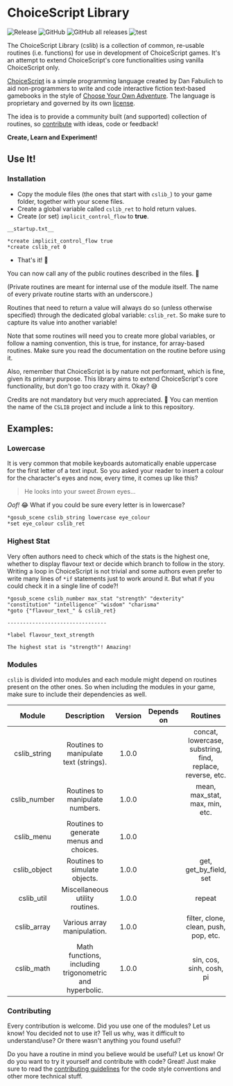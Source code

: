 <h1>ChoiceScript Library</h1>

![Release](https://img.shields.io/github/v/release/choicescriptIDE/cslib?include_prereleases&style=for-the-badge) ![GitHub](https://img.shields.io/github/license/ChoicescriptIDE/cslib?style=for-the-badge) ![GitHub all releases](https://img.shields.io/github/downloads/ChoicescriptIDE/cslib/total?style=for-the-badge)
![test](https://img.shields.io/github/workflow/status/choicescriptide/cslib/test?label=tests&style=for-the-badge)

The ChoiceScript Library (cslib) is a collection of common, re-usable routines (i.e. functions) for use in development of ChoiceScript games. It's an attempt to extend ChoiceScript's core functionalities using vanilla ChoiceScript only.

[ChoiceScript](https://github.com/dfabulich/choicescript) is a simple programming language created by Dan Fabulich to aid non-programmers to write and code interactive fiction text-based gamebooks in the style of [Choose Your Own Adventure](https://en.wikipedia.org/wiki/Choose_Your_Own_Adventure). The language is proprietary and governed by its own [license](https://github.com/dfabulich/choicescript/blob/master/LICENSE.txt).

The idea is to provide a community built (and supported) collection of routines, so [contribute](#-contributing) with ideas, code or feedback!

**Create, Learn and Experiment!**

## Use It!

### Installation
- Copy the module files (the ones that start with `cslib_`) to your game folder, together with your scene files.
- Create a global variable called `cslib_ret` to hold return values.
- Create (or set) `implicit_control_flow` to **true**.

```choicescript
__startup.txt__

*create implicit_control_flow true
*create cslib_ret 0
```

- That's it! :partying_face:

You can now call any of the public routines described in the files. :muscle:

(Private routines are meant for internal use of the module itself. The name of every private routine starts with an underscore.)

Routines that need to return a value will always do so (unless otherwise specified) through the dedicated global variable: `cslib_ret`. So make sure to capture its value into another variable!

Note that some routines will need you to create more global variables, or follow a naming convention, this is true, for instance, for array-based routines. Make sure you read the documentation on the routine before using it.

Also, remember that ChoiceScript is by nature not performant, which is fine, given its primary purpose. This library aims to extend ChoiceScript's core functionality, but don't go too crazy with it. Okay? :sweat_smile:

Credits are not mandatory but very much appreciated. :pray: You can mention the name of the `CSLIB` project and include a link to this repository.


## Examples:
### Lowercase

It is very common that mobile keyboards automatically enable uppercase for the first letter of a text input. So you asked your reader to insert a colour for the character's eyes and now, every time, it comes up like this?

> He looks into your sweet *Brown* eyes…

*Oof!* :joy: What if you could be sure every letter is in lowercase?

```choicescript
*gosub_scene cslib_string lowercase eye_colour
*set eye_colour cslib_ret
```

### Highest Stat

Very often authors need to check which of the stats is the highest one, whether to display flavour text or decide which branch to follow in the story. Writing a loop in ChoiceScript is not trivial and some authors even prefer to write many lines of `*if` statements just to work around it. But what if you could check it in a single line of code?!

```
*gosub_scene cslib_number max_stat "strength" "dexterity" "constitution" "intelligence" "wisdom" "charisma"
*goto {"flavour_text_" & cslib_ret}

--------------------------------

*label flavour_text_strength

The highest stat is "strength"! Amazing!
```

### Modules

`cslib` is divided into modules and each module might depend on routines present on the other ones. So when including the modules in your game, make sure to include their dependencies as well.

|    Module    |               Description                               | Version       | Depends on  |                          Routines                          |
|:------------:|:-------------------------------------------------------:|:-------------:|:-----------:|:----------------------------------------------------------:|
| cslib_string | Routines to manipulate text (strings).                  |  1.0.0        |             | concat, lowercase, substring, find, replace, reverse, etc. |
| cslib_number | Routines to manipulate numbers.                         |  1.0.0        |             | mean, max_stat, max, min, etc.                             |
| cslib_menu   | Routines to generate menus and choices.                 |  1.0.0        |             |                                                            |
| cslib_object | Routines to simulate objects.                           |  1.0.0        |             | get, get_by_field, set                                     |
| cslib_util   | Miscellaneous utility routines.                         |  1.0.0        |             | repeat                                                     |
| cslib_array  | Various array manipulation.                             |  1.0.0        |             | filter, clone, clean, push, pop, etc.                      |
| cslib_math   | Math functions, including trigonometric and hyperbolic. |  1.0.0        |             | sin, cos, sinh, cosh, pi                                   |

### Contributing

Every contribution is welcome. Did you use one of the modules? Let us know! You decided not to use it? Tell us why, was it difficult to understand/use? Or there wasn't anything you found useful?

Do you have a routine in mind you believe would be useful? Let us know! Or do you want to try it yourself and contribute with code? Great! Just make sure to read the [contributing guidelines](./CONTRIBUTING.md) for the code style conventions and other more technical stuff.
